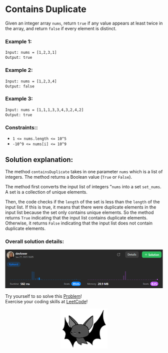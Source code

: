 # Contains Duplicate

Given an integer array `nums`, return `true` if any value appears at least twice in the array, and return `false` if every element is distinct.

### Example 1:

```
Input: nums = [1,2,3,1]
Output: true
```

### Example 2:

```
Input: nums = [1,2,3,4]
Output: false
```

### Example 3:

```
Input: nums = [1,1,1,3,3,4,3,2,4,2]
Output: true
```

### Constraints:: 

- `1 <= nums.length <= 10^5`
- `-10^9 <= nums[i] <= 10^9`

## Solution explanation:

The method `containsDuplicate` takes in one parameter `nums` which is a list of integers. The method returns a Boolean value (`True` or `False`).

The method first converts the input list of integers "`nums` into a set `set_nums`. A set is a collection of unique elements.

Then, the code checks if the `length` of the set is less than the `length` of the input list. If this is true, it means that there were duplicate elements in the input list because the set only contains unique elements. So the method returns `True` indicating that the input list contains duplicate elements. Otherwise, it returns `False` indicating that the input list does not contain duplicate elements.

### Overall solution details:

<p align="center">
  <img src="src/solutionDetails.png" alt="Solution Details" width="650">
</p>

Try yourself to so solve this [Problem](https://leetcode.com/problems/contains-duplicate/)!
<br>
Exercise your coding skills at [LeetCode](https://leetcode.com)!

<p align="center">
  <img src="src/bat.png" alt="devlower logo" width="150">
</p>
